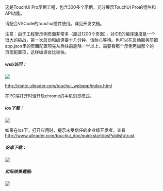 这是TouchUI Pro示例工程，包含300多个示例，充分展示TouchUI Pro的组件和API功能。

请配合VSCode的touchui插件使用。详见开发文档。

注意：由于工程里示例页面非常多（超过1200个页面），对IDE的编译速度是一个很大的挑战，第一次启动和编译要十几分钟，请耐心等待。也可以在启动服务前把app.json里的页面配置项先从后往前删除一半以上，需要看那个示例再加那个的页面配置项，这样编译会比较快。





##### web访问：

 <img src="http://images.uileader.com/20180116/95611b08-f421-4741-8ce6-1c3cc529a0dd.png" />

<a href="http://static.uileader.com/touchui_webapp/index.html" target="_blank">http://static.uileader.com/touchui_webapp/index.html</a>

在PC端打开时请开启chrome的手机浏览模式。





##### ios下载：

 <img src="http://images.uileader.com/20180113/d377d04a-4dc1-4e8c-8ed8-a5d46ce7e41f.png" />

如果在ios下，打开应用时，提示未受信任的企业级开发者，查看 <a herf="http://www.uileader.com/touchui_doc/quickstart/iosPublish/trust" target="_blank">http://www.uileader.com/touchui_doc/quickstart/iosPublish/trust</a>





##### 安卓下载：

 <img src="http://images.uileader.com/20180115/6b6457e8-74b8-4e31-b643-ef43991eacc4.png" />





##### 实际效果截图:

 <img src="http://images.uileader.com/20180114/61fe18d1-aa86-46fd-a699-88f54d322602.png" />

